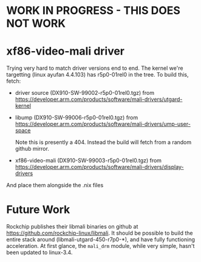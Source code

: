 # WORK IN PROGRESS - THIS DOES NOT WORK

# xf86-video-mali driver

Trying very hard to match driver versions end to end. The kernel we're
targetting (linux ayufan 4.4.103) has r5p0-01rel0 in the tree. To build this,
fetch:

- driver source (DX910-SW-99002-r5p0-01rel0.tgz) from
  https://developer.arm.com/products/software/mali-drivers/utgard-kernel

- libump (DX910-SW-99006-r5p0-01rel0.tgz) from
  https://developer.arm.com/products/software/mali-drivers/ump-user-space

  Note this is presently a 404. Instead the build will fetch from a
  random github mirror.

- xf86-video-mali (DX910-SW-99003-r5p0-01rel0.tgz) from
  https://developer.arm.com/products/software/mali-drivers/display-drivers

And place them alongside the .nix files

# Future Work

Rockchip publishes their libmali binaries on github at
https://github.com/rockchip-linux/libmali.  It should be possible to build the
entire stack around (libmali-utgard-450-r7p0-*), and have fully functioning
acceleration. At first glance, the `mali_drm` module, while very simple, hasn't
been updated to linux-3.4.

